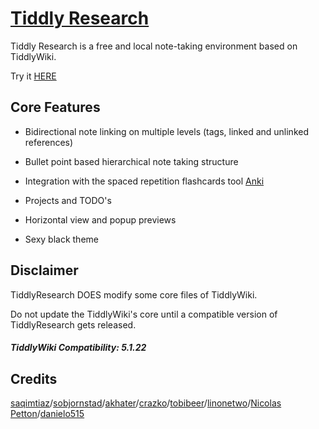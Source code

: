 # [Tiddly Research](https://kebifurai.github.io/TiddlyResearch)

Tiddly Research is a free and local note-taking environment based on TiddlyWiki.

Try it [HERE](https://kebifurai.github.io/TiddlyResearch)

## Core Features

* Bidirectional note linking on multiple levels (tags, linked and unlinked references)

* Bullet point based hierarchical note taking structure

* Integration with the spaced repetition flashcards tool [Anki](https://apps.ankiweb.net/)

* Projects and TODO's

* Horizontal view and popup previews

* Sexy black theme

## Disclaimer

TiddlyResearch DOES modify some core files of TiddlyWiki.

Do not update the TiddlyWiki's core until a compatible version of TiddlyResearch gets released.

##### TiddlyWiki Compatibility: 5.1.22

## Credits

[saqimtiaz](https://saqimtiaz.github.io/sq-tw/streams.html)/[sobjornstad](https://sobjornstad.github.io/TiddlyRemember/)/[akhater](https://akhater.github.io/drift/)/[crazko](https://github.com/crazko/krystal)/[tobibeer](http://tobibeer.github.io/tw5-plugins/#Plugins)/[linonetwo](https://onetwo.ren/wiki/#:Index)/[Nicolas Petton](https://nicolas.petton.fr/tw/project-manager.html)/[danielo515](http://contextplugin.tiddlyspot.com)
